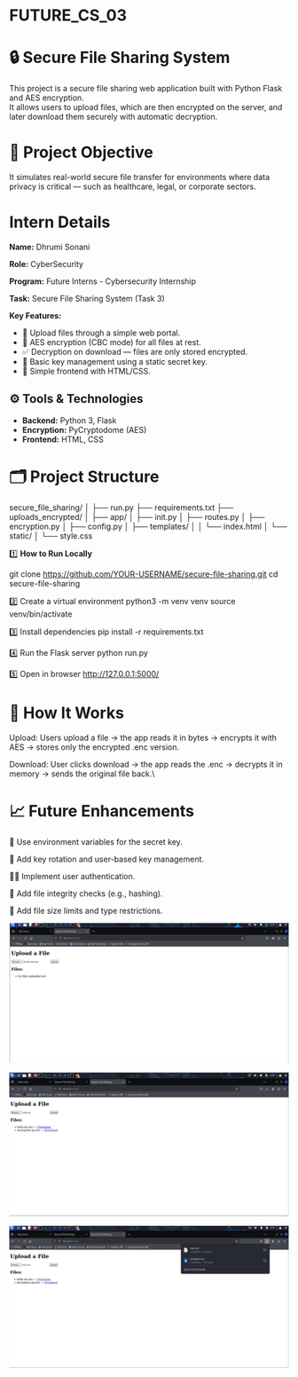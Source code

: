 # FUTURE_CS_03

# 🔒 Secure File Sharing System

This project is a secure file sharing web application built with Python Flask and AES encryption.  
It allows users to upload files, which are then encrypted on the server, and later download them securely with automatic decryption.



# 📌 Project Objective

It simulates real-world secure file transfer for environments where data privacy is critical — such as healthcare, legal, or corporate sectors.

# Intern Details

**Name:** Dhrumi Sonani

**Role:** CyberSecurity

**Program:** Future Interns - Cybersecurity Internship

**Task:** Secure File Sharing System (Task 3)



**Key Features:**
- 📁 Upload files through a simple web portal.
- 🔐 AES encryption (CBC mode) for all files at rest.
- ✅ Decryption on download — files are only stored encrypted.
- 🔑 Basic key management using a static secret key.
- 📄 Simple frontend with HTML/CSS.



## ⚙️ **Tools & Technologies**

- **Backend:** Python 3, Flask
- **Encryption:** PyCryptodome (AES)
- **Frontend:** HTML, CSS
  


# 🗂️ **Project Structure**


secure_file_sharing/
│
├── run.py
├── requirements.txt
├── uploads_encrypted/
│
├── app/
│ ├── init.py
│ ├── routes.py
│ ├── encryption.py
│ ├── config.py
│ ├── templates/
│ │ └── index.html
│ └── static/
│ └── style.css



1️⃣ **How to Run Locally**

git clone https://github.com/YOUR-USERNAME/secure-file-sharing.git
cd secure-file-sharing

2️⃣ Create a virtual environment
python3 -m venv venv
source venv/bin/activate

3️⃣ Install dependencies
pip install -r requirements.txt

4️⃣ Run the Flask server
python run.py

5️⃣ Open in browser
http://127.0.0.1:5000/



# 🔑 How It Works
Upload: Users upload a file → the app reads it in bytes → encrypts it with AES → stores only the encrypted .enc version.

Download: User clicks download → the app reads the .enc → decrypts it in memory → sends the original file back.\



# 📈 Future Enhancements
🔐 Use environment variables for the secret key.

🔑 Add key rotation and user-based key management.

🧑‍💻 Implement user authentication.

📜 Add file integrity checks (e.g., hashing).

📁 Add file size limits and type restrictions.

![image alt](https://github.com/dhrumi06/FUTURE_CS_03/blob/d6b869854e2313b9471307bfae00c88c2a3021d0/screenshots/a3.png)

![image alt](https://github.com/dhrumi06/FUTURE_CS_03/blob/8326b973c23cded6bd8b8cc52aaa28c14ddaf6d7/screenshots/a4.png)

![image alt](https://github.com/dhrumi06/FUTURE_CS_03/blob/8326b973c23cded6bd8b8cc52aaa28c14ddaf6d7/screenshots/a6.png)


